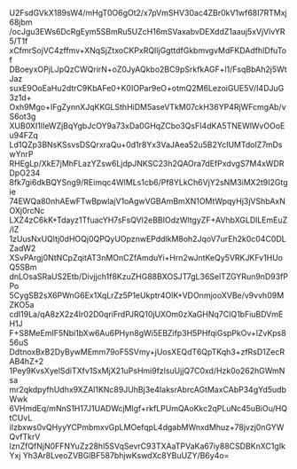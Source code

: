 U2FsdGVkX189sW4/mHgT0O6gOt2/x7pVmSHV30ac4ZBr0kV1wf68I7RTMxj68jbm
/ocJgu3EWs6DcRgEym5SBmRu5UZcH16mSVaxabvDEXddZ1aauj5xVjVlvYR5/T1f
xCfmrSojVC4zffmv+XNqSjZtxoCKPxRQIljGgttdfGkbmvgvMdFKDAdfhIDfuTof
DBoeyxOPjLJpQzCWQrirN+oZ0JyAQkbo2BC9pSrkfkAGF+l1/FsqBbAh2j5WtJaz
suxE9OoEaHu2dtrC9KbAFe0+K0IOPar9eO+otmQ2M6LezoiGUE5V/I4DJuG3z1d+
Oxh9Mgo+IFgZynnXJqKKGLSthHiDM5aseVTkM07ckH36YP4RjWFcmgAb/vS6ot3g
XUB0XI1lIeWZjBqYgbJcOY9a73xDa0GHqZCbo3QsFI4dKA5TNEWlWvOOoEu94FZq
Ld1QZp3BNsKSsvsDSQrxraQu+0d1r8Yx3VaJAea52u5B2YcIUMTdoIZ7mDswYnrP
RHEgLp/XkE7jMhFLazYZsw6LjdpJNKSC23h2QAOra7dEfPxdvgS7M4xWDRDpO234
8fk7gi6dkBQYSng9/REimqc4WlMLs1cb6/Pf8YLkCh6VjY2sNM3iMX2t9I2Gtgie
74EWQa80nhAEwFTwBpwlajV1oAgwVGBAmBmXN1OMtWpqyHj3jVShbAxNOXj0rcNc
LXZ4zC6kK+Tdayz1TfuacYH7sFsQVl2eBBIOdzWltgyZF+AVhbXGLDlLEmEuZ/lZ
1zUusNxUQltj0dHOQj0QPQyUOpznwEPddlkM8oh2JqoV7urEh2k0c04C0DLZadW2
XSvPArgj0NtNCpZqitAT3nMOnCZfAmduYi+Hrn2wJntKeQy5VRKJKFv1HUoQ5SBm
dnLOsaSRaUS2Etb/Divjjch1f8KzuZHG88BXOSJT7gL36SelTZGYRun9nD93fPPo
5CygSB2sX6PWnG6Ex1XqLrZz5P1eUkptr4OlK+VDOnmjooXVBe/v9vvh09MZKO5a
cdI19La/qA8zX2z4Ir02D0qriFrdPJRQ10jUXOm0zXaGHNq7CIQ1bFiuBDVmEH1J
F+S8MeEmIF5Nbi1bXw6Au6PHyn8gWi5EBZifp3H5PHfqiGspPkOv+lZvKps856uS
DdtnoxBxB2DyBywMEmm79oF5SVmy+jUosXEQdT6QpTKqh3+zfRsD1ZecRAB4hZ+2
1Pey9KvsXyelSdiTXfv1SxMjX21uPsHmi9fzlsuUjjQ7C0xd/Hzk0o262hGWmNsa
mr2qkdpyfhUdhx9XZAl1KNc89JUhBj3e4IaksrAbrcAGtMaxCAbP34gYd5udbWwk
6VHmdEq/mNnS1H17J1UADWcjMlgf+rkfLPUmQAoKkc2qPLuNc45uBiOu/HQtCUvL
iIzbxws0vQHyyYCPmbmxvGpLMOefqpL4dgabMWnxdMhuz+78jvzj0nGYWQvfTkrV
lznZfQfNjN0FFNYuZz28hl5SVqSevrC93TXAaTPVaKa67iy88CSDBKnXC1gIkYxj
Yh3Ar8LveoZVBGlBF587bhjwKswdXc8YBuUZY/B6y4o=
